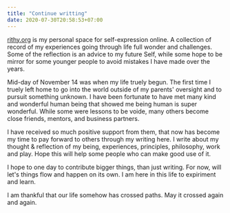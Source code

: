 ```yaml
---
title: "Continue writting"
date: 2020-07-30T20:58:53+07:00
---
```


[rithy.org](http://rithy.org) is my personal space for self-expression online. A collection of record of my experiences going through life full wonder and challenges. Some of the reflection is an advice to my future Self, while some hope to be mirror for some younger people to avoid mistakes I have made over the years.

Mid-day of November 14 was when my life truely begun. The first time I truely left home to go into the world outside of my parents' oversight and to pursuit something unknown. I have been fortunate to have met many kind and wonderful human being that showed me being human is super wonderful. While some were lessons to be voide, many others become close friends, mentors, and business partners. 

I have received so much positive support from them, that now has become my time to pay forward to others through my writing here. I write about my thought & reflection of my being, experiences, principles, philosophy, work and play. Hope this will help some people who can make good use of it.

I hope to one day to contribute bigger things, than just writing. For now, will let's things flow and happen on its own. I am here in this life to expiriment and learn. 

I am thankful that our life somehow has crossed paths. May it crossed again and again. 
